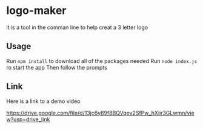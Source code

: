 # logo-maker

it is a tool in the comman line to help creat a 3 letter logo 

## Usage
 Run `npm install` to download all of the packages needed 
 Run `node index.js` ro start the app
 Then follow the prompts

 ## Link
Here is a link to a demo video

 https://drive.google.com/file/d/13jc6y89f8BQVqev2SfPw_hXiir3GLwmn/view?usp=drive_link

